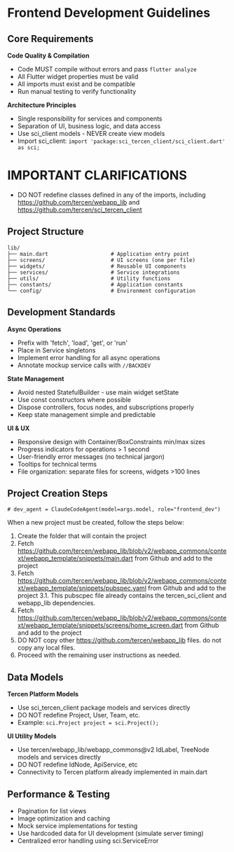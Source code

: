 # Frontend Development Guidelines

## Core Requirements

**Code Quality & Compilation**
- Code MUST compile without errors and pass `flutter analyze`
- All Flutter widget properties must be valid
- All imports must exist and be compatible
- Run manual testing to verify functionality

**Architecture Principles**
- Single responsibility for services and components
- Separation of UI, business logic, and data access
- Use sci_client models - NEVER create view models
- Import sci_client: `import 'package:sci_tercen_client/sci_client.dart' as sci;`

# IMPORTANT CLARIFICATIONS

* DO NOT redefine classes defined in any of the imports, including https://github.com/tercen/webapp_lib and https://github.com/tercen/sci_tercen_client

## Project Structure

```
lib/
├── main.dart                    # Application entry point
├── screens/                     # UI screens (one per file)
├── widgets/                     # Reusable UI components  
├── services/                    # Service integrations
├── utils/                       # Utility functions
├── constants/                   # Application constants
└── config/                      # Environment configuration
```

## Development Standards

**Async Operations**
- Prefix with 'fetch', 'load', 'get', or 'run'
- Place in Service singletons
- Implement error handling for all async operations
- Annotate mockup service calls with `//BACKDEV`

**State Management**
- Avoid nested StatefulBuilder - use main widget setState
- Use const constructors where possible
- Dispose controllers, focus nodes, and subscriptions properly
- Keep state management simple and predictable

**UI & UX**
- Responsive design with Container/BoxConstraints min/max sizes
- Progress indicators for operations > 1 second
- User-friendly error messages (no technical jargon)
- Tooltips for technical terms
- File organization: separate files for screens, widgets >100 lines

## Project Creation Steps

    # dev_agent = ClaudeCodeAgent(model=args.model, role="frontend_dev")
When a new project must be created, follow the steps below:
1. Create the folder that will contain the project
2. Fetch  https://github.com/tercen/webapp_lib/blob/v2/webapp_commons/context/webapp_template/snippets/main.dart  from Github and add to the project
3. Fetch https://github.com/tercen/webapp_lib/blob/v2/webapp_commons/context/webapp_template/snippets/pubspec.yaml from Github and add to the project
    3.1. This pubscpec file already contains the tercen_sci_client and webapp_lib dependencies.
4. Fetch https://github.com/tercen/webapp_lib/blob/v2/webapp_commons/context/webapp_template/snippets/screens/home_screen.dart from Github and add to the project
5. DO NOT copy other https://github.com/tercen/webapp_lib files. do not copy any local files.
6. Proceed with the remaining user instructions as needed.


## Data Models

**Tercen Platform Models**
- Use sci_tercen_client package models and services directly
- DO NOT redefine Project, User, Team, etc.
- Example: `sci.Project project = sci.Project();`

**UI Utility Models**
- Use tercen/webapp_lib/webapp_commons@v2 IdLabel, TreeNode models and services directly
- DO NOT redefine IdNode, ApiService, etc
- Connectivity to Tercen platform already implemented in main.dart

## Performance & Testing

- Pagination for list views
- Image optimization and caching
- Mock service implementations for testing
- Use hardcoded data for UI development (simulate server timing)
- Centralized error handling using sci.ServiceError


